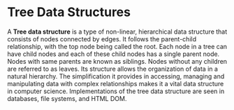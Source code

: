 # Tree Data Structures

A **Tree data structure** is a type of non-linear, hierarchical data structure that consists of nodes connected by edges. It follows the parent-child relationship, with the top node being called the root. Each node in a tree can have child nodes and each of these child nodes has a single parent node. Nodes with same parents are known as siblings. Nodes without any children are referred to as leaves. Its structure allows the organization of data in a natural hierarchy. The simplification it provides in accessing, managing and manipulating data with complex relationships makes it a vital data structure in computer science. Implementations of the tree data structure are seen in databases, file systems, and HTML DOM.